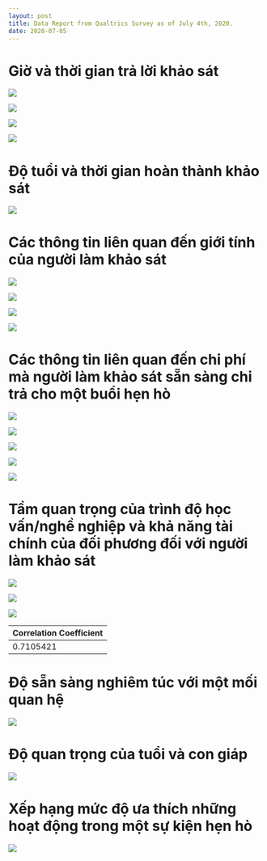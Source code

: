 ```yaml
---
layout: post
title: Data Report from Qualtrics Survey as of July 4th, 2020.
date: 2020-07-05
---
```



# Giờ và thời gian trả lời khảo sát

![](https://github.com/ngmaihuong/saigondatingproject/blob/master/assets/img/1.png)

![](https://github.com/ngmaihuong/saigondatingproject/blob/master/assets/img/2.png)

![](https://github.com/ngmaihuong/saigondatingproject/blob/master/assets/img/3.png)

![](https://github.com/ngmaihuong/saigondatingproject/blob/master/assets/img/4.png)

# Độ tuổi và thời gian hoàn thành khảo sát

![](https://github.com/ngmaihuong/saigondatingproject/blob/master/assets/img/5.png)

# Các thông tin liên quan đến giới tính của người làm khảo sát

![](https://github.com/ngmaihuong/saigondatingproject/blob/master/assets/img/6.png)

![](https://github.com/ngmaihuong/saigondatingproject/blob/master/assets/img/7.png)

![](https://github.com/ngmaihuong/saigondatingproject/blob/master/assets/img/8.png)

![](https://github.com/ngmaihuong/saigondatingproject/blob/master/assets/img/9.png)

# Các thông tin liên quan đến chi phí mà người làm khảo sát sẵn sàng chi trả cho một buổi hẹn hò

![](https://github.com/ngmaihuong/saigondatingproject/blob/master/assets/img/10.png)

![](https://github.com/ngmaihuong/saigondatingproject/blob/master/assets/img/11.png)

![](https://github.com/ngmaihuong/saigondatingproject/blob/master/assets/img/12.png)

![](https://github.com/ngmaihuong/saigondatingproject/blob/master/assets/img/13.png)

![](https://github.com/ngmaihuong/saigondatingproject/blob/master/assets/img/14.png)

# Tầm quan trọng của trình độ học vấn/nghề nghiệp và khả năng tài chính của đối phương đối với người làm khảo sát

![](https://github.com/ngmaihuong/saigondatingproject/blob/master/assets/img/15.png)

![](https://github.com/ngmaihuong/saigondatingproject/blob/master/assets/img/16.png)

![](https://github.com/ngmaihuong/saigondatingproject/blob/master/assets/img/17-fixed.png)

Correlation Coefficient   |
------------------------- |
0.7105421                 |

# Độ sẵn sàng nghiêm túc với một mối quan hệ

![](https://github.com/ngmaihuong/saigondatingproject/blob/master/assets/img/18.png)

# Độ quan trọng của tuổi và con giáp

![](https://github.com/ngmaihuong/saigondatingproject/blob/master/assets/img/19.png)

# Xếp hạng mức độ ưa thích những hoạt động trong một sự kiện hẹn hò

![](https://github.com/ngmaihuong/saigondatingproject/blob/master/assets/img/20.png)

